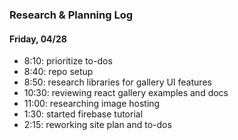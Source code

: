 ### Research & Planning Log
#### Friday, 04/28
* 8:10: prioritize to-dos
* 8:40: repo setup
* 8:50: research libraries for gallery UI features
* 10:30: reviewing react gallery examples and docs
* 11:00: researching image hosting
* 1:30: started firebase tutorial
* 2:15: reworking site plan and to-dos